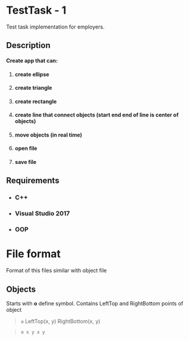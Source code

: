 # TestTask - 1

Test task implementation for employers. 

## Description

#### Create app that can:
1. #### create ellipse
1. #### create triangle
1. #### create rectangle
1. #### create line that connect objects (start end end of line is center of objects)
1. #### move objects (in real time)
1. #### open file
1. #### save file

## Requirements

* ### C++
* ### Visual Studio 2017
* ### OOP

# File format

Format of this files similar with object file

## Objects

Starts with **o** define symbol. Contains LeftTop and RightBottom points of object
> `o` LeftTop(x, y) RightBottom(x, y)

> `o x y x y`  